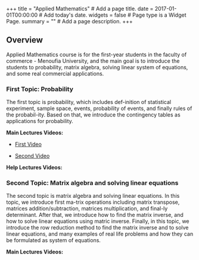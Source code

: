 +++
title = "Applied Mathematics"  # Add a page title.
date = 2017-01-01T00:00:00  # Add today's date.
widgets = false  # Page type is a Widget Page.
summary = ""  # Add a page description.
+++

## Overview
Applied Mathematics course is for the first-year students in the faculty of commerce - Menoufia University, and the main goal is to introduce the students to probability, matrix algebra, solving linear system of equations, and some real commercial applications.

### First Topic: Probability
The first topic is probability, which includes def-inition of statistical experiment, sample space, events, probability of events, and finally rules of the probabil-ity. Based on that, we introduce the contingency tables as applications for probability. 

**Main Lectures Videos:**

- <a href = "https://youtu.be/46OGa5RGneg"> First Video  </a>

- <a href = "https://youtu.be/NEVoNMG38kM"> Second Video  </a>

**Help Lectures Videos:**

### Second Topic: Matrix algebra and solving linear equations
The second topic is matrix algebra and solving linear equations. In this topic, we introduce first ma-trix operations including matrix transpose, matrices addition/subtraction, matrices multiplication, and final-ly determinant. After that, we introduce how to find the matrix inverse, and how to solve linear equations using matric inverse. Finally, in this topic, we introduce the row reduction method to find the matrix inverse and to solve linear equations, and many examples of real life problems and how they can be formulated as system of equations.

**Main Lectures Videos:**


